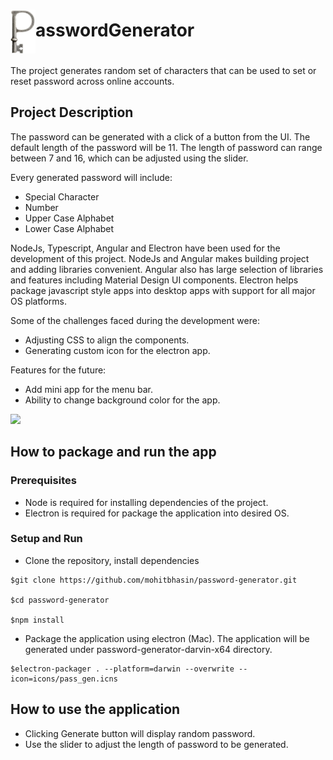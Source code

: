 # <img src="https://github.com/mohitbhasin/password-generator/blob/develop/icons/icon.png?raw=true" alt="drawing" width="40" align=center>asswordGenerator
The project generates random set of characters that can be used to set or reset password across online accounts. 

## Project Description

The password can be generated with a click of a button from the UI. The default length of the password will be 11. The length of password can range between 7 and 16, which can be adjusted using the slider.

Every generated password will include:
- Special Character
- Number
- Upper Case Alphabet
- Lower Case Alphabet

NodeJs, Typescript, Angular and Electron have been used for the development of this project. NodeJs and Angular makes building project and adding libraries convenient. Angular also has large selection of libraries and features including Material Design UI components. Electron helps package javascript style apps into desktop apps with support for all major OS platforms.

Some of the challenges faced during the development were:
- Adjusting CSS to align the components.
- Generating custom icon for the electron app.

Features for the future:
- Add mini app for the menu bar.
- Ability to change background color for the app.

<img src="https://github.com/mohitbhasin/password-generator/blob/develop/demo.gif?raw=true" width="500">

## How to package and run the app
### Prerequisites
- Node is required for installing dependencies of the project.
- Electron is required for package the application into desired OS.

### Setup and Run
- Clone the repository, install dependencies
```
$git clone https://github.com/mohitbhasin/password-generator.git

$cd password-generator

$npm install
```

- Package the application using electron (Mac). The application will be generated under password-generator-darvin-x64 directory.
```
$electron-packager . --platform=darwin --overwrite --icon=icons/pass_gen.icns
```

## How to use the application
- Clicking Generate button will display random password.
- Use the slider to adjust the length of password to be generated.
